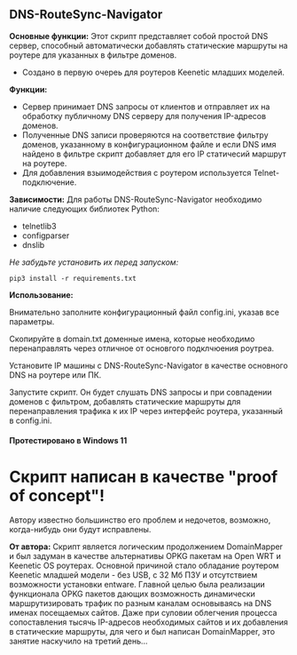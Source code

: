 ## DNS-RouteSync-Navigator


**Основные функции:** Этот скрипт представляет собой простой DNS сервер, способный автоматически добавлять статические маршруты на роутере для указанных в фильтре доменов.
- Создано в первую очереь для роутеров Keenetic младших моделей.

**Функции:**
- Сервер принимает DNS запросы от клиентов и отправляет их на обработку публичному DNS серверу для получения IP-адресов доменов.
- Полученные DNS записи проверяются на соответствие фильтру доменов, указанному в конфигурационном файле и если DNS имя найдено в фильтре скрипт добавляет для его IP статичесий маршрут на роутере.
- Для добавления взыимодействия с роутером используется Telnet-подключение.

**Зависимости:** Для работы DNS-RouteSync-Navigator необходимо наличие следующих библиотек Python:
- telnetlib3
- configparser
- dnslib

*Не забудьте установить их перед запуском:*
```
pip3 install -r requirements.txt
```

**Использование:**

Внимательно заполните конфигурационный файл config.ini, указав все параметры.

Скопируйте в domain.txt доменные имена, которые необходимо перенаправлять через отличное от основгого подклчюения роутреа.

Установите IP машины с DNS-RouteSync-Navigator в качестве основного DNS на роутере или ПК.

Запустите скрипт. Он будет слушать DNS запросы и при совпадении доменов с фильтром, добавлять статические маршруты для перенаправления трафика к их IP через интерфейс роутера, указанный в config.ini.

#### Протестировано в Windows 11


# Скрипт написан в качестве "proof of concept"!
Автору известно большинство его проблем и недочетов, возможно, когда-нибудь они будут исправлены.

**От автора:** Скрипт является логическим продолжением DomainMapper и был задуман в качестве альтернативы OPKG пакетам на Open WRT и Keenetic OS роутерах.
Основной причиной стало обладание роутером Keenetic младшей модели - без USB, с 32 Мб ПЗУ и отсутствием возможности установки entware.
Главной целью была реализации функционала OPKG пакетов дающих возможность динамически маршрутизировать трафик по разным каналам основываясь на DNS именах посещаемых сайтов.
Даже при суловии облегчения процесса сопоставления тысячь IP-адресов необходимых сайтов и их добавления в статические маршруты, для чего и был написан DomainMapper, это занятие наскучило на третий день…

